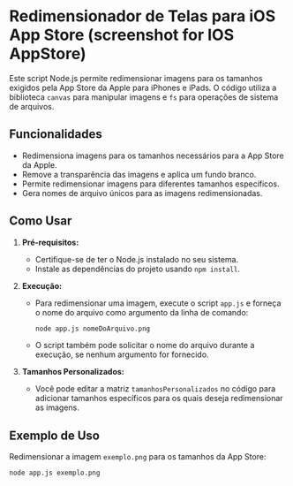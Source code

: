 # Redimensionador de Telas para iOS App Store (screenshot for IOS AppStore)

Este script Node.js permite redimensionar imagens para os tamanhos exigidos pela App Store da Apple para iPhones e iPads. O código utiliza a biblioteca `canvas` para manipular imagens e `fs` para operações de sistema de arquivos.

## Funcionalidades

- Redimensiona imagens para os tamanhos necessários para a App Store da Apple.
- Remove a transparência das imagens e aplica um fundo branco.
- Permite redimensionar imagens para diferentes tamanhos específicos.
- Gera nomes de arquivo únicos para as imagens redimensionadas.

## Como Usar

1. **Pré-requisitos:**
   - Certifique-se de ter o Node.js instalado no seu sistema.
   - Instale as dependências do projeto usando `npm install`.

2. **Execução:**
   - Para redimensionar uma imagem, execute o script `app.js` e forneça o nome do arquivo como argumento da linha de comando:

     ```bash
     node app.js nomeDoArquivo.png
     ```

   - O script também pode solicitar o nome do arquivo durante a execução, se nenhum argumento for fornecido.

3. **Tamanhos Personalizados:**
   - Você pode editar a matriz `tamanhosPersonalizados` no código para adicionar tamanhos específicos para os quais deseja redimensionar as imagens.

## Exemplo de Uso

Redimensionar a imagem `exemplo.png` para os tamanhos da App Store:

```bash
node app.js exemplo.png
